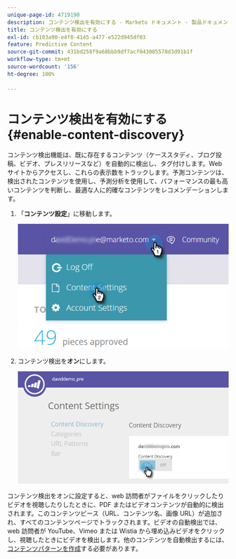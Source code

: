 ```yaml
---
unique-page-id: 4719190
description: コンテンツ検出を有効にする - Marketo ドキュメント - 製品ドキュメント
title: コンテンツ検出を有効にする
exl-id: cb103a90-e4f8-4145-a477-e522d945df03
feature: Predictive Content
source-git-commit: 431bd258f9a68bbb9df7acf043085578d3d91b1f
workflow-type: tm+mt
source-wordcount: '156'
ht-degree: 100%

---
```


# コンテンツ検出を有効にする {#enable-content-discovery}

コンテンツ検出機能は、既に存在するコンテンツ（ケーススタディ、ブログ投稿、ビデオ、プレスリリースなど）を自動的に検出し、タグ付けします。Web サイトからアクセスし、これらの表示数をトラックします。予測コンテンツは、検出されたコンテンツを使用し、予測分析を使用して、パフォーマンスの最も高いコンテンツを判断し、最適な人に的確なコンテンツをレコメンデーションします。

1. 「**コンテンツ設定**」に移動します。

   ![](assets/settings-dropdown-hand.png)

1. コンテンツ検出を&#x200B;**オン**&#x200B;にします。

   ![](assets/content-discovery-on-hand.png)

コンテンツ検出をオンに設定すると、web 訪問者がファイルをクリックしたりビデオを視聴したりしたときに、PDF またはビデオコンテンツが自動的に検出されます。このコンテンツピース（URL、コンテンツ名、画像 URL）が追加され、すべてのコンテンツページでトラックされます。ビデオの自動検出では、web 訪問者が YouTube、Vimeo または Wistia から埋め込みビデオをクリックし、視聴したときにビデオを検出します。他のコンテンツを自動検出するには、[コンテンツパターンを作成](/help/marketo/product-docs/predictive-content/getting-started/create-content-patterns.md)する必要があります。
